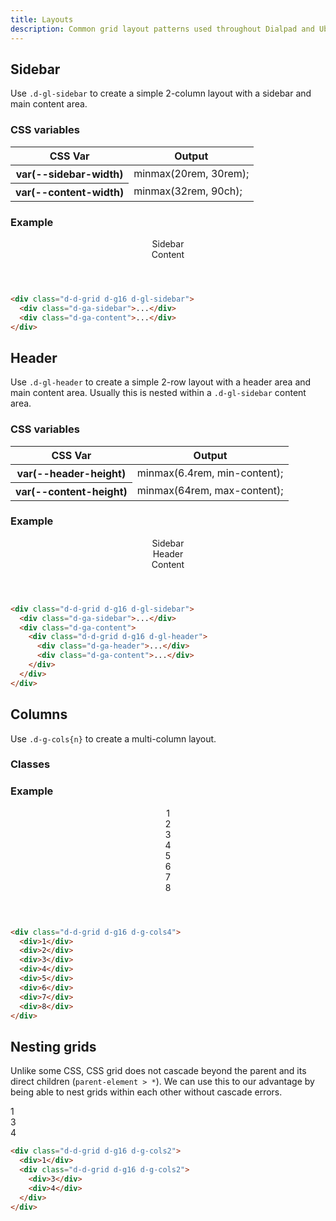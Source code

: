 ```yaml
---
title: Layouts
description: Common grid layout patterns used throughout Dialpad and UberConference.
---
```


## Sidebar

Use `.d-gl-sidebar` to create a simple 2-column layout with a sidebar and main content area.

### CSS variables

<table class="d-table dialtone-doc-table">
  <thead>
    <tr>
      <th scope="col" class="d-w25p">CSS Var</th>
      <th scope="col">Output</th>
    </tr>
  </thead>
  <tbody>
    <tr>
      <th scope="row" class="d-code--sm d-fc-purple-400">var(--sidebar-width)</th>
      <td class="d-code--sm">minmax(20rem, 30rem);</td>
    </tr>
    <tr>
      <th scope="row" class="d-code--sm d-fc-purple-400">var(--content-width)</th>
      <td class="d-code--sm">minmax(32rem, 90ch);</td>
    </tr>
  </tbody>
</table>

### Example

<aside class="d-bar8 d-of-hidden">
  <header class="d-fl-center d-fd-column d-p24 d-bgc-purple-100 d-bgo50 d-w100p d-hmn216">
    <div class="d-d-grid d-gl-sidebar d-g16 d-p16 d-w100p d-hmn216 d-bar8 d-bgc-purple-100 d-of-auto" style="--sidebar-width: minmax(10rem, 20rem);">
      <div class="d-ga-sidebar d-fl-center d-p16 d-bgc-purple-300 d-bar4 d-fs-300 d-fw-bold">Sidebar</div>
      <div class="d-ga-content d-fl-center d-p16 d-bgc-purple-300 d-bar4 d-fs-300 d-fw-bold">Content</div>
    </div>
  </header>
</aside>

```html
<div class="d-d-grid d-g16 d-gl-sidebar">
  <div class="d-ga-sidebar">...</div>
  <div class="d-ga-content">...</div>
</div>
```

## Header

Use `.d-gl-header` to create a simple 2-row layout with a header area and main content area. Usually this is nested within a `.d-gl-sidebar` content area.

### CSS variables

<table class="d-table dialtone-doc-table">
  <thead>
    <tr>
      <th scope="col" class="d-w25p">CSS Var</th>
      <th scope="col">Output</th>
    </tr>
  </thead>
  <tbody>
    <tr>
      <th scope="row" class="d-code--sm d-fc-purple-400">var(--header-height)</th>
      <td class="d-code--sm">minmax(6.4rem, min-content);</td>
    </tr>
    <tr>
      <th scope="row" class="d-code--sm d-fc-purple-400">var(--content-height)</th>
      <td class="d-code--sm">minmax(64rem, max-content);</td>
    </tr>
  </tbody>
</table>

### Example

<aside class="d-bar8 d-of-hidden">
  <header class="d-fl-center d-fd-column d-p24 d-bgc-green-100 d-bgo50 d-w100p d-hmn216 d-of-auto">
    <div class="d-d-grid d-gl-sidebar d-g16 d-p16 d-w100p d-hmn216 d-bar8 d-bgc-green-100" style="--sidebar-width: minmax(10rem, 20rem);">
      <div class="d-ga-sidebar d-fl-center d-p16 d-bgc-green-200 d-bar4 d-fs-300 d-fw-bold d-o50">Sidebar</div>
      <div class="d-ga-content d-d-grid d-gl-header d-g16 d-p16 d-bgc-green-100 d-bar4 d-fs-300 d-fw-bold" style="--content-height: minmax(24rem, max-content);">
        <div class="d-ga-header d-fl-center d-p16 d-bgc-green-200 d-bar4 d-fs-300 d-fw-bold">Header</div>
        <div class="d-ga-content d-fl-center d-p16 d-bgc-green-200 d-bar4 d-fs-300 d-fw-bold">Content</div>
      </div>
    </div>
  </header>
</aside>

```html
<div class="d-d-grid d-g16 d-gl-sidebar">
  <div class="d-ga-sidebar">...</div>
  <div class="d-ga-content">
    <div class="d-d-grid d-g16 d-gl-header">
      <div class="d-ga-header">...</div>
      <div class="d-ga-content">...</div>
    </div>
  </div>
</div>
```

## Columns

Use `.d-g-cols{n}` to create a multi-column layout.

### Classes

<utility-class-table>
  <template #content>
    <tbody>
      <tr v-for="i in [1, 2, 3, 4, 5, 6, 7, 8, 9, 10, 11, 12]">
        <th scope="row" class="d-code--sm d-fc-purple-400">.d-g-cols{{ i }}</th>
        <td class="d-code--sm">grid-template-columns: repeat({{ i }},  minmax(0, 1fr)) !important;</td>
      </tr>
    </tbody>
  </template>
</utility-class-table>

### Example

<aside class="d-bar8 d-of-hidden">
  <header class="d-fl-center d-fd-column d-p24 d-bgc-magenta-100 d-bgo50 d-w100p d-hmn216">
    <div class="d-d-grid d-g-cols4 d-g16 d-p16 d-w100p d-hmn216 d-bar8 d-bgc-magenta-100">
      <div class="d-fl-center d-p16 d-bgc-magenta-200 d-bar4 d-fs-300 d-fw-bold">1</div>
      <div class="d-fl-center d-p16 d-bgc-magenta-200 d-bar4 d-fs-300 d-fw-bold">2</div>
      <div class="d-fl-center d-p16 d-bgc-magenta-200 d-bar4 d-fs-300 d-fw-bold">3</div>
      <div class="d-fl-center d-p16 d-bgc-magenta-200 d-bar4 d-fs-300 d-fw-bold">4</div>
      <div class="d-fl-center d-p16 d-bgc-magenta-200 d-bar4 d-fs-300 d-fw-bold">5</div>
      <div class="d-fl-center d-p16 d-bgc-magenta-200 d-bar4 d-fs-300 d-fw-bold">6</div>
      <div class="d-fl-center d-p16 d-bgc-magenta-200 d-bar4 d-fs-300 d-fw-bold">7</div>
      <div class="d-fl-center d-p16 d-bgc-magenta-200 d-bar4 d-fs-300 d-fw-bold">8</div>
    </div>
  </header>
</aside>

```html
<div class="d-d-grid d-g16 d-g-cols4">
  <div>1</div>
  <div>2</div>
  <div>3</div>
  <div>4</div>
  <div>5</div>
  <div>6</div>
  <div>7</div>
  <div>8</div>
</div>
```

## Nesting grids

Unlike some CSS, CSS grid does not cascade beyond the parent and its direct children (`parent-element > *`). We can use this to our advantage by being able to nest grids within each other without cascade errors.

<code-well-header class="d-fl-center d-fd-column d-p24 d-bgc-gold-100 d-bgo50 d-w100p d-hmn216" custom>
  <div class="d-d-grid d-g-cols2 d-g16 d-p16 d-w100p d-hmn216 d-bar8 d-bgc-gold-100">
    <div class="d-fl-center d-p16 d-bgc-gold-200 d-bar4 d-fs-300 d-fw-bold">1</div>
    <div class="d-d-grid d-g-cols2 d-g16 d-p16 d-bgc-gold-100 d-bar4 d-fs-300 d-fw-bold">
      <div class="d-fl-center d-p16 d-bgc-gold-200 d-bar4 d-fs-300 d-fw-bold">3</div>
      <div class="d-fl-center d-p16 d-bgc-gold-200 d-bar4 d-fs-300 d-fw-bold">4</div>
    </div>
  </div>
</code-well-header>

```html
<div class="d-d-grid d-g16 d-g-cols2">
  <div>1</div>
  <div class="d-d-grid d-g16 d-g-cols2">
    <div>3</div>
    <div>4</div>
  </div>
</div>
```
